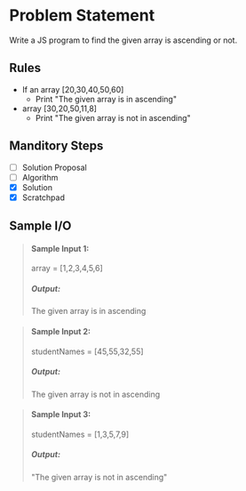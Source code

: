 # Problem Statement   

Write a JS program to find the given array is ascending or not.    


## Rules
* If an array [20,30,40,50,60]
    * Print "The given array is in ascending"
* array [30,20,50,11,8]
    * Print "The given array is not in ascending"


## Manditory Steps

- [ ] Solution Proposal
- [ ] Algorithm
- [x] Solution
- [x] Scratchpad

## Sample I/O

> #### Sample Input 1:
> array = [1,2,3,4,5,6]
>
> ##### Output:
> The given array is in ascending

> #### Sample Input 2:
> studentNames = [45,55,32,55] 
>
> ##### Output:
>  The given array is not in ascending

> #### Sample Input 3:
> studentNames = [1,3,5,7,9]
>
> ##### Output:
> "The given array is not in ascending"
